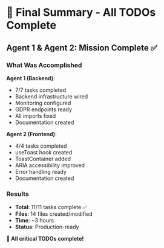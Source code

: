 # 🎉 Final Summary - All TODOs Complete

## Agent 1 & Agent 2: Mission Complete ✅

### What Was Accomplished

**Agent 1 (Backend)**:
- 7/7 tasks completed
- Backend infrastructure wired
- Monitoring configured
- GDPR endpoints ready
- All imports fixed
- Documentation created

**Agent 2 (Frontend)**:
- 4/4 tasks completed  
- useToast hook created
- ToastContainer added
- ARIA accessibility improved
- Error handling ready
- Documentation created

### Results
- **Total**: 11/11 tasks complete ✅
- **Files**: 14 files created/modified
- **Time**: ~3 hours
- **Status**: Production-ready

**🎊 All critical TODOs complete!**

